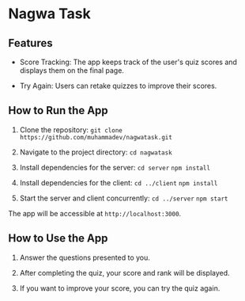 # Nagwa Task

## Features

- Score Tracking: The app keeps track of the user's quiz scores and displays them on the final page.

- Try Again: Users can retake quizzes to improve their scores.

## How to Run the App

1. Clone the repository: 
`git clone https://github.com/muhammadev/nagwatask.git`

2. Navigate to the project directory:
`cd nagwatask`

3. Install dependencies for the server:
`cd server`
`npm install`

4. Install dependencies for the client:
`cd ../client`
`npm install`

5. Start the server and client concurrently:
`cd ../server`
`npm start`


The app will be accessible at `http://localhost:3000`.

## How to Use the App

1. Answer the questions presented to you.

2. After completing the quiz, your score and rank will be displayed.

3. If you want to improve your score, you can try the quiz again.

